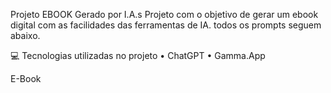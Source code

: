 Projeto EBOOK Gerado por I.A.s
Projeto com o objetivo de gerar um ebook digital com as facilidades das ferramentas de IA. todos os prompts seguem abaixo.

💻 Tecnologias utilizadas no projeto
•	ChatGPT
•	Gamma.App

E-Book
